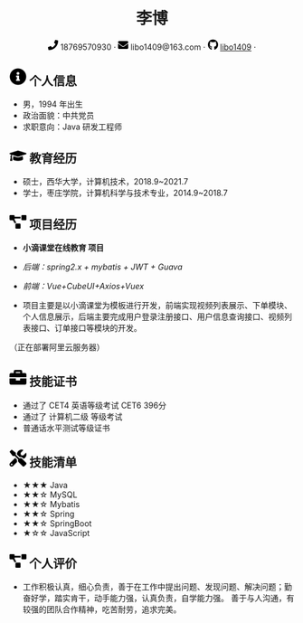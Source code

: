  <center>
     <h1>李博</h1>
     <div>
         <span>
             <img src="assets/phone-solid.svg" width="18px">
             18769570930
         </span>
         ·
         <span>
             <img src="assets/envelope-solid.svg" width="18px">
             libo1409@163.com
         </span>
         ·
         <span>
             <img src="assets/github-brands.svg" width="18px">
             <a href="https://github.com/libo1409">libo1409</a>
         </span>
         ·
<!--          <span>
             <img src="assets/rss-solid.svg" width="18px">
             <a href="#">My Blog</a>
         </span> -->
     </div>
 </center>

 ## <img src="assets/info-circle-solid.svg" width="30px"> 个人信息 

 - 男，1994 年出生
 - 政治面貌：中共党员
 - 求职意向：Java 研发工程师
 
## <img src="assets/graduation-cap-solid.svg" width="30px"> 教育经历

- 硕士，西华大学，计算机技术，2018.9~2021.7
- 学士，枣庄学院，计算机科学与技术专业，2014.9~2018.7

## <img src="assets/project-diagram-solid.svg" width="30px"> 项目经历

 - **小滴课堂在线教育 项目**

 - *后端：spring2.x + mybatis + JWT + Guava* 
  
 - *前端：Vue+CubeUI+Axios+Vuex*
  
 -  项目主要是以小滴课堂为模板进行开发，前端实现视频列表展示、下单模块、个人信息展示，后端主要完成用户登录注册接口、用户信息查询接口、视频列表接口、订单接口等模块的开发。
  
  （正在部署阿里云服务器）

## <img src="assets/briefcase-solid.svg" width="30px"> 技能证书

- 通过了 CET4 英语等级考试 CET6 396分
- 通过了 计算机二级 等级考试
- 普通话水平测试等级证书

## <img src="assets/tools-solid.svg" width="30px"> 技能清单

- ★★★ Java
- ★★☆ MySQL
- ★★☆ Mybatis
- ★★☆ Spring
- ★★☆ SpringBoot
- ★☆☆ JavaScript

## <img src="assets/project-diagram-solid.svg" width="30px"> 个人评价

- 工作积极认真，细心负责，善于在工作中提出问题、发现问题、解决问题；勤奋好学，踏实肯干，动手能力强，认真负责，自学能力强。
善于与人沟通，有较强的团队合作精神，吃苦耐劳，追求完美。

  
